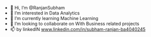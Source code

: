 - 👋 Hi, I’m @RanjanSubham
- 👀 I’m interested in Data Analytics 
- 🌱 I’m currently learning Machine Learning
- 💞️ I’m looking to collaborate on  With Business related projects 
- 📫 by linkedIN www.linkedin.com/in/subham-ranjan-ba4040245

<!---
RanjanSubham/RanjanSubham is a ✨ special ✨ repository because its `README.md` (this file) appears on your GitHub profile.
You can click the Preview link to take a look at your changes.
--->
